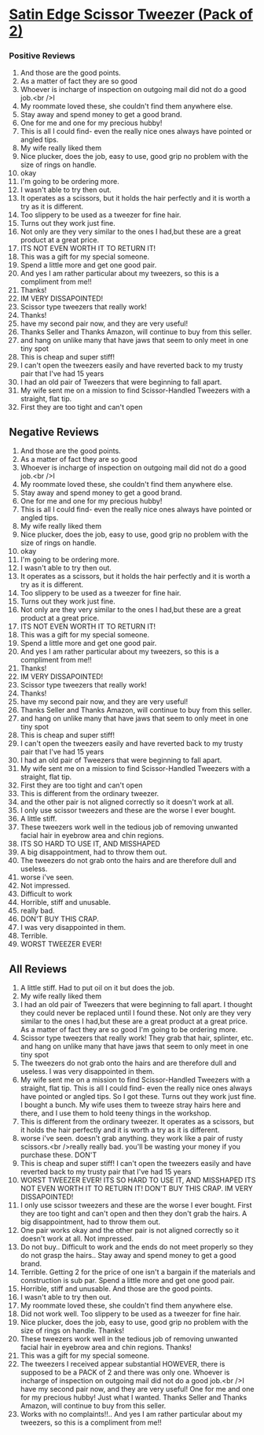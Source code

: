 # [Satin Edge Scissor Tweezer (Pack of 2)](https://products.checkmycream.com/products/Satin-Edge-Scissor-Tweezer-(Pack-of-2).html)

### Positive Reviews

<ol>
      <li>And those are the good points.</li>
      <li>As a matter of fact they are so good</li>
      <li>Whoever is incharge of inspection on outgoing mail did not do a good job.&lt;br /&gt;I</li>
      <li>My roommate loved these, she couldn&#x27;t find them anywhere else.</li>
      <li>Stay away and spend money to get a good brand.</li>
      <li>One for me and one for my precious hubby!</li>
      <li>This is all I could find- even the really nice ones always have pointed or angled tips.</li>
      <li>My wife really liked them</li>
      <li>Nice plucker, does the job, easy to use, good grip no problem with the size of rings on handle.</li>
      <li>okay</li>
      <li>I&#x27;m going to be ordering more.</li>
      <li>I wasn&#x27;t able to try then out.</li>
      <li>It operates as a scissors, but it holds the hair perfectly and it is worth a try as it is different.</li>
      <li>Too slippery to be used as a tweezer for fine hair.</li>
      <li>Turns out they work just fine.</li>
      <li>Not only are they very similar to the ones I had,but these are a great product at a great price.</li>
      <li>ITS NOT EVEN WORTH IT TO RETURN IT!</li>
      <li>This was a gift for my special someone.</li>
      <li>Spend a little more and get one good pair.</li>
      <li>And yes I am rather particular about my tweezers, so this is a compliment from me!!</li>
      <li>Thanks!</li>
      <li>IM VERY DISSAPOINTED!</li>
      <li>Scissor type tweezers that really work!  </li>
      <li>Thanks!</li>
      <li>have my second pair now, and they are very useful!</li>
      <li>Thanks Seller and Thanks Amazon, will continue to buy from this seller.</li>
      <li>and hang on unlike many that have jaws that seem to only meet in one tiny spot</li>
      <li>This is cheap and super stiff!</li>
      <li>I can&#x27;t open the tweezers easily and have reverted back to my trusty pair that I&#x27;ve had 15 years</li>
      <li>I had an old pair of Tweezers that were beginning to fall apart.</li>
      <li>My wife sent me on a mission to find Scissor-Handled Tweezers with a straight, flat tip.  </li>
      <li>First they are too tight and can&#x27;t open</li>
</ol>


<h2>Negative Reviews</h2>
<ol>
<li> And those are the good points.</li>
<li> As a matter of fact they are so good</li>
<li> Whoever is incharge of inspection on outgoing mail did not do a good job.&lt;br /&gt;I</li>
<li> My roommate loved these, she couldn&#x27;t find them anywhere else.</li>
<li> Stay away and spend money to get a good brand.</li>
<li> One for me and one for my precious hubby!</li>
<li> This is all I could find- even the really nice ones always have pointed or angled tips.</li>
<li> My wife really liked them</li>
<li> Nice plucker, does the job, easy to use, good grip no problem with the size of rings on handle.</li>
<li> okay</li>
<li> I&#x27;m going to be ordering more.</li>
<li> I wasn&#x27;t able to try then out.</li>
<li> It operates as a scissors, but it holds the hair perfectly and it is worth a try as it is different.</li>
<li> Too slippery to be used as a tweezer for fine hair.</li>
<li> Turns out they work just fine.</li>
<li> Not only are they very similar to the ones I had,but these are a great product at a great price.</li>
<li> ITS NOT EVEN WORTH IT TO RETURN IT!</li>
<li> This was a gift for my special someone.</li>
<li> Spend a little more and get one good pair.</li>
<li> And yes I am rather particular about my tweezers, so this is a compliment from me!!</li>
<li> Thanks!</li>
<li> IM VERY DISSAPOINTED!</li>
<li> Scissor type tweezers that really work!  </li>
<li> Thanks!</li>
<li> have my second pair now, and they are very useful!</li>
<li> Thanks Seller and Thanks Amazon, will continue to buy from this seller.</li>
<li> and hang on unlike many that have jaws that seem to only meet in one tiny spot</li>
<li> This is cheap and super stiff!</li>
<li> I can&#x27;t open the tweezers easily and have reverted back to my trusty pair that I&#x27;ve had 15 years</li>
<li> I had an old pair of Tweezers that were beginning to fall apart.</li>
<li> My wife sent me on a mission to find Scissor-Handled Tweezers with a straight, flat tip.  </li>
<li> First they are too tight and can&#x27;t open</li>
<li> This is different from the ordinary tweezer.</li>
<li> and the other pair is not aligned correctly so it doesn&#x27;t work at all.  </li>
<li> I only use scissor tweezers and these are the worse I ever bought.  </li>
<li> A little stiff.</li>
<li> These tweezers work well in the tedious job of removing unwanted facial hair in eyebrow area and chin regions.</li>
<li> ITS SO HARD TO USE IT, AND MISSHAPED</li>
<li> A big disappointment, had to throw them out.</li>
<li> The tweezers do not grab onto the hairs and are therefore dull and useless.  </li>
<li> worse i&#x27;ve seen.</li>
<li> Not impressed.</li>
<li> Difficult to work</li>
<li> Horrible, stiff and unusable.</li>
<li> really bad.</li>
<li> DON&#x27;T BUY THIS CRAP.</li>
<li> I was very disappointed in them.</li>
<li> Terrible.</li>
<li> WORST TWEEZER EVER!</li>
</ol>

<h2>All Reviews</h2>

<ol>
    <li> A little stiff. Had to put oil on it but does the job.</li>
    <li> My wife really liked them</li>
    <li> I had an old pair of Tweezers that were beginning to fall apart. I thought they could never be replaced until I found these. Not only are they very similar to the ones I had,but these are a great product at a great price. As a matter of fact they are so good I&#x27;m going to be ordering more.</li>
    <li> Scissor type tweezers that really work!  They grab that hair, splinter, etc. and hang on unlike many that have jaws that seem to only meet in one tiny spot</li>
    <li> The tweezers do not grab onto the hairs and are therefore dull and useless.  I was very disappointed in them.</li>
    <li> My wife sent me on a mission to find Scissor-Handled Tweezers with a straight, flat tip.  This is all I could find- even the really nice ones always have pointed or angled tips. So I got these. Turns out they work just fine. I bought a bunch. My wife uses them to tweeze stray hairs here and there, and I use them to hold teeny things in the workshop.</li>
    <li> This is different from the ordinary tweezer. It operates as a scissors, but it holds the hair perfectly and it is worth a try as it is different.</li>
    <li> worse i&#x27;ve seen. doesn&#x27;t grab anything. they work like a pair of rusty scissors.&lt;br /&gt;really really bad. you&#x27;ll be wasting your money if you purchase these. DON&#x27;T</li>
    <li> This is cheap and super stiff! I can&#x27;t open the tweezers easily and have reverted back to my trusty pair that I&#x27;ve had 15 years</li>
    <li> WORST TWEEZER EVER! ITS SO HARD TO USE IT, AND MISSHAPED ITS NOT EVEN WORTH IT TO RETURN IT! DON&#x27;T BUY THIS CRAP. IM VERY DISSAPOINTED!</li>
    <li> I only use scissor tweezers and these are the worse I ever bought.  First they are too tight and can&#x27;t open and then they don&#x27;t grab the hairs.  A big disappointment, had to throw them out.</li>
    <li> One pair works okay and the other pair is not aligned correctly so it doesn&#x27;t work at all.  Not impressed.</li>
    <li> Do not buy..  Difficult to work and the ends do not meet properly so they do not grasp the hairs..  Stay away and spend money to get a good brand.</li>
    <li> Terrible. Getting 2 for the price of one isn&#x27;t a bargain if the materials and construction is sub par. Spend a little more and get one good pair.</li>
    <li> Horrible, stiff and unusable. And those are the good points.</li>
    <li> I wasn&#x27;t able to try then out.</li>
    <li> My roommate loved these, she couldn&#x27;t find them anywhere else.</li>
    <li> Did not work well. Too slippery to be used as a tweezer for fine hair.</li>
    <li> Nice plucker, does the job, easy to use, good grip no problem with the size of rings on handle. Thanks!</li>
    <li> These tweezers work well in the tedious job of removing unwanted facial hair in eyebrow area and chin regions. Thanks!</li>
    <li> This was a gift for my special someone.</li>
    <li> The tweezers I received appear substantial HOWEVER, there is supposed to be a PACK of 2 and there was only one. Whoever is incharge of inspection on outgoing mail did not do a good job.&lt;br /&gt;I have my second pair now, and they are very useful! One for me and one for my precious hubby! Just what I wanted. Thanks Seller and Thanks Amazon, will continue to buy from this seller.</li>
    <li> Works with no complaints!!.. And yes I am rather particular about my tweezers, so this is a compliment from me!!</li>
</ol>





